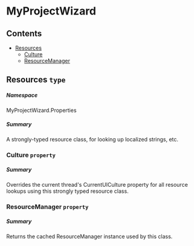 <a name='assembly'></a>
# MyProjectWizard

## Contents

- [Resources](#T-MyProjectWizard-Properties-Resources 'MyProjectWizard.Properties.Resources')
  - [Culture](#P-MyProjectWizard-Properties-Resources-Culture 'MyProjectWizard.Properties.Resources.Culture')
  - [ResourceManager](#P-MyProjectWizard-Properties-Resources-ResourceManager 'MyProjectWizard.Properties.Resources.ResourceManager')

<a name='T-MyProjectWizard-Properties-Resources'></a>
## Resources `type`

##### Namespace

MyProjectWizard.Properties

##### Summary

A strongly-typed resource class, for looking up localized strings, etc.

<a name='P-MyProjectWizard-Properties-Resources-Culture'></a>
### Culture `property`

##### Summary

Overrides the current thread's CurrentUICulture property for all
  resource lookups using this strongly typed resource class.

<a name='P-MyProjectWizard-Properties-Resources-ResourceManager'></a>
### ResourceManager `property`

##### Summary

Returns the cached ResourceManager instance used by this class.
